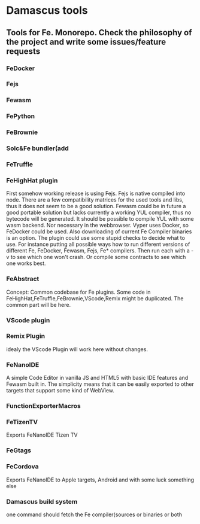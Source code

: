 # Damascus tools

## Tools for Fe. Monorepo. Check the philosophy of the project and write some issues/feature requests

### FeDocker

### Fejs

### Fewasm

### FePython

### FeBrownie


### Solc&Fe bundler(add 

### FeTruffle

### FeHighHat plugin
First somehow working release is using Fejs. Fejs is native compiled into node. 
There are a few compatibility matrices for the used tools and libs, thus it does not seem to be a good solution.
Fewasm could be in future a good portable solution but lacks currently a working YUL compiler, thus no bytecode will be generated.
It should be possible to compile YUL with some wasm backend. Nor necessary in the webbrowser.
Vyper uses Docker, so FeDocker could be used. Also downloading of current Fe Compiler binaries is an option.
The plugin could use some stupid checks to decide what to use.
For instance putting all possible ways how to run different versions of different Fe, FeDocker, Fewasm, Fejs, Fe* compilers.
Then run each with a -v to see which one won't crash. Or compile some contracts to see which one works best.

### FeAbstract
Concept: Common codebase for Fe plugins. Some code in FeHighHat,FeTruffle,FeBrownie,VScode,Remix might be duplicated.
The common part will be here.

### VScode plugin

### Remix Plugin
idealy the VScode Plugin will work here without changes.

### FeNanoIDE
A simple Code Editor in vanilla JS and HTML5 with basic IDE features and Fewasm built in.
The simplicity means that it can be easily exported to other targets that support some kind of WebView. 

### FunctionExporterMacros

### FeTizenTV
Exports FeNanoIDE Tizen TV

### FeGtags

### FeCordova
Exports FeNanoIDE to Apple targets, Android and with some luck something else

### Damascus build system
one command should fetch the Fe compiler(sources or binaries or both
